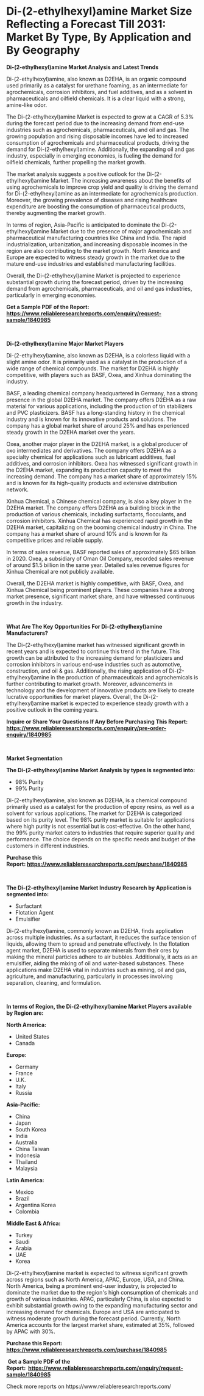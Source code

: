 <p><h1>Di-(2-ethylhexyl)amine Market Size Reflecting a Forecast Till 2031: Market By Type, By Application and By Geography</h1></p><p><strong>Di-(2-ethylhexyl)amine Market Analysis and Latest Trends</strong></p>
<p><p>Di-(2-ethylhexyl)amine, also known as D2EHA, is an organic compound used primarily as a catalyst for urethane foaming, as an intermediate for agrochemicals, corrosion inhibitors, and fuel additives, and as a solvent in pharmaceuticals and oilfield chemicals. It is a clear liquid with a strong, amine-like odor.</p><p>The Di-(2-ethylhexyl)amine Market is expected to grow at a CAGR of 5.3% during the forecast period due to the increasing demand from end-use industries such as agrochemicals, pharmaceuticals, and oil and gas. The growing population and rising disposable incomes have led to increased consumption of agrochemicals and pharmaceutical products, driving the demand for Di-(2-ethylhexyl)amine. Additionally, the expanding oil and gas industry, especially in emerging economies, is fueling the demand for oilfield chemicals, further propelling the market growth.</p><p>The market analysis suggests a positive outlook for the Di-(2-ethylhexyl)amine Market. The increasing awareness about the benefits of using agrochemicals to improve crop yield and quality is driving the demand for Di-(2-ethylhexyl)amine as an intermediate for agrochemicals production. Moreover, the growing prevalence of diseases and rising healthcare expenditure are boosting the consumption of pharmaceutical products, thereby augmenting the market growth.</p><p>In terms of region, Asia-Pacific is anticipated to dominate the Di-(2-ethylhexyl)amine Market due to the presence of major agrochemicals and pharmaceutical manufacturing countries like China and India. The rapid industrialization, urbanization, and increasing disposable incomes in the region are also contributing to the market growth. North America and Europe are expected to witness steady growth in the market due to the mature end-use industries and established manufacturing facilities.</p><p>Overall, the Di-(2-ethylhexyl)amine Market is projected to experience substantial growth during the forecast period, driven by the increasing demand from agrochemicals, pharmaceuticals, and oil and gas industries, particularly in emerging economies.</p></p>
<p><strong>Get a Sample PDF of the Report:&nbsp; <a href="https://www.reliableresearchreports.com/enquiry/request-sample/1840985">https://www.reliableresearchreports.com/enquiry/request-sample/1840985</a></strong></p>
<p>&nbsp;</p>
<p><strong>Di-(2-ethylhexyl)amine Major Market Players</strong></p>
<p><p>Di-(2-ethylhexyl)amine, also known as D2EHA, is a colorless liquid with a slight amine odor. It is primarily used as a catalyst in the production of a wide range of chemical compounds. The market for D2EHA is highly competitive, with players such as BASF, Oxea, and Xinhua dominating the industry.</p><p>BASF, a leading chemical company headquartered in Germany, has a strong presence in the global D2EHA market. The company offers D2EHA as a raw material for various applications, including the production of tin stabilizers and PVC plasticizers. BASF has a long-standing history in the chemical industry and is known for its innovative products and solutions. The company has a global market share of around 25% and has experienced steady growth in the D2EHA market over the years.</p><p>Oxea, another major player in the D2EHA market, is a global producer of oxo intermediates and derivatives. The company offers D2EHA as a specialty chemical for applications such as lubricant additives, fuel additives, and corrosion inhibitors. Oxea has witnessed significant growth in the D2EHA market, expanding its production capacity to meet the increasing demand. The company has a market share of approximately 15% and is known for its high-quality products and extensive distribution network.</p><p>Xinhua Chemical, a Chinese chemical company, is also a key player in the D2EHA market. The company offers D2EHA as a building block in the production of various chemicals, including surfactants, flocculants, and corrosion inhibitors. Xinhua Chemical has experienced rapid growth in the D2EHA market, capitalizing on the booming chemical industry in China. The company has a market share of around 10% and is known for its competitive prices and reliable supply.</p><p>In terms of sales revenue, BASF reported sales of approximately $65 billion in 2020. Oxea, a subsidiary of Oman Oil Company, recorded sales revenue of around $1.5 billion in the same year. Detailed sales revenue figures for Xinhua Chemical are not publicly available.</p><p>Overall, the D2EHA market is highly competitive, with BASF, Oxea, and Xinhua Chemical being prominent players. These companies have a strong market presence, significant market share, and have witnessed continuous growth in the industry.</p></p>
<p>&nbsp;</p>
<p><strong>What Are The Key Opportunities For Di-(2-ethylhexyl)amine Manufacturers?</strong></p>
<p><p>The Di-(2-ethylhexyl)amine market has witnessed significant growth in recent years and is expected to continue this trend in the future. This growth can be attributed to the increasing demand for plasticizers and corrosion inhibitors in various end-use industries such as automotive, construction, and oil & gas. Additionally, the rising application of Di-(2-ethylhexyl)amine in the production of pharmaceuticals and agrochemicals is further contributing to market growth. Moreover, advancements in technology and the development of innovative products are likely to create lucrative opportunities for market players. Overall, the Di-(2-ethylhexyl)amine market is expected to experience steady growth with a positive outlook in the coming years.</p></p>
<p><strong>Inquire or Share Your Questions If Any Before Purchasing This Report: <a href="https://www.reliableresearchreports.com/enquiry/pre-order-enquiry/1840985">https://www.reliableresearchreports.com/enquiry/pre-order-enquiry/1840985</a></strong></p>
<p>&nbsp;</p>
<p><strong>Market Segmentation</strong></p>
<p><strong>The Di-(2-ethylhexyl)amine Market Analysis by types is segmented into:</strong></p>
<p><ul><li>98% Purity</li><li>99% Purity</li></ul></p>
<p><p>Di-(2-ethylhexyl)amine, also known as D2EHA, is a chemical compound primarily used as a catalyst for the production of epoxy resins, as well as a solvent for various applications. The market for D2EHA is categorized based on its purity level. The 98% purity market is suitable for applications where high purity is not essential but is cost-effective. On the other hand, the 99% purity market caters to industries that require superior quality and performance. The choice depends on the specific needs and budget of the customers in different industries.</p></p>
<p><strong>Purchase this Report:&nbsp;<a href="https://www.reliableresearchreports.com/purchase/1840985">https://www.reliableresearchreports.com/purchase/1840985</a></strong></p>
<p>&nbsp;</p>
<p><strong>The Di-(2-ethylhexyl)amine Market Industry Research by Application is segmented into:</strong></p>
<p><ul><li>Surfactant</li><li>Flotation Agent</li><li>Emulsifier</li></ul></p>
<p><p>Di-(2-ethylhexyl)amine, commonly known as D2EHA, finds application across multiple industries. As a surfactant, it reduces the surface tension of liquids, allowing them to spread and penetrate effectively. In the flotation agent market, D2EHA is used to separate minerals from their ores by making the mineral particles adhere to air bubbles. Additionally, it acts as an emulsifier, aiding the mixing of oil and water-based substances. These applications make D2EHA vital in industries such as mining, oil and gas, agriculture, and manufacturing, particularly in processes involving separation, cleaning, and formulation.</p></p>
<p>&nbsp;</p>
<p><strong>In terms of Region, the Di-(2-ethylhexyl)amine Market Players available by Region are:</strong></p>
<p>
    <p> <strong> North America: </strong>
        <ul>
            <li>United States</li>
            <li>Canada</li>
        </ul>
        </p> 
    <p> <strong> Europe: </strong>
        <ul>
            <li>Germany</li>
            <li>France</li>
            <li>U.K.</li>
            <li>Italy</li>
            <li>Russia</li>
        </ul>
        </p> 
    <p> <strong> Asia-Pacific: </strong>
        <ul>
            <li>China</li>
            <li>Japan</li>
            <li>South Korea</li>
            <li>India</li>
            <li>Australia</li>
            <li>China Taiwan</li>
            <li>Indonesia</li>
            <li>Thailand</li>
            <li>Malaysia</li>
        </ul>
        </p> 
    <p> <strong> Latin America: </strong>
        <ul>
            <li>Mexico</li>
            <li>Brazil</li>
            <li>Argentina Korea</li>
            <li>Colombia</li>
        </ul>
        </p> 
    <p> <strong> Middle East & Africa: </strong>
        <ul>
            <li>Turkey</li>
            <li>Saudi</li>
            <li>Arabia</li>
            <li>UAE</li>
            <li>Korea</li>
        </ul>
    </p>
    </p>
<p><p>Di-(2-ethylhexyl)amine market is expected to witness significant growth across regions such as North America, APAC, Europe, USA, and China. North America, being a prominent end-user industry, is projected to dominate the market due to the region's high consumption of chemicals and growth of various industries. APAC, particularly China, is also expected to exhibit substantial growth owing to the expanding manufacturing sector and increasing demand for chemicals. Europe and USA are anticipated to witness moderate growth during the forecast period. Currently, North America accounts for the largest market share, estimated at 35%, followed by APAC with 30%.</p></p>
<p><strong>Purchase this Report: <a href="https://www.reliableresearchreports.com/purchase/1840985">https://www.reliableresearchreports.com/purchase/1840985</a></strong></p>
<p>&nbsp;<strong>Get a Sample PDF of the Report:&nbsp;&nbsp;<a href="https://www.reliableresearchreports.com/enquiry/request-sample/1840985">https://www.reliableresearchreports.com/enquiry/request-sample/1840985</a></strong></p>
<p><strong></strong></p>
<p>Check more reports on https://www.reliableresearchreports.com/</p>
